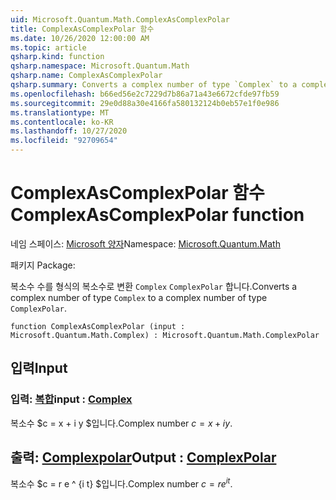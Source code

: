 ```yaml
---
uid: Microsoft.Quantum.Math.ComplexAsComplexPolar
title: ComplexAsComplexPolar 함수
ms.date: 10/26/2020 12:00:00 AM
ms.topic: article
qsharp.kind: function
qsharp.namespace: Microsoft.Quantum.Math
qsharp.name: ComplexAsComplexPolar
qsharp.summary: Converts a complex number of type `Complex` to a complex number of type `ComplexPolar`.
ms.openlocfilehash: b66ed56e2c7229d7b86a71a43e6672cfde97fb59
ms.sourcegitcommit: 29e0d88a30e4166fa580132124b0eb57e1f0e986
ms.translationtype: MT
ms.contentlocale: ko-KR
ms.lasthandoff: 10/27/2020
ms.locfileid: "92709654"
---
```

# <a name="complexascomplexpolar-function"></a><span data-ttu-id="c6711-102">ComplexAsComplexPolar 함수</span><span class="sxs-lookup"><span data-stu-id="c6711-102">ComplexAsComplexPolar function</span></span>

<span data-ttu-id="c6711-103">네임 스페이스: [Microsoft 양자](xref:Microsoft.Quantum.Math)</span><span class="sxs-lookup"><span data-stu-id="c6711-103">Namespace: [Microsoft.Quantum.Math](xref:Microsoft.Quantum.Math)</span></span>

<span data-ttu-id="c6711-104">패키지 [](https://nuget.org/packages/)</span><span class="sxs-lookup"><span data-stu-id="c6711-104">Package: [](https://nuget.org/packages/)</span></span>


<span data-ttu-id="c6711-105">복소수 수를 형식의 복소수로 변환 `Complex` `ComplexPolar` 합니다.</span><span class="sxs-lookup"><span data-stu-id="c6711-105">Converts a complex number of type `Complex` to a complex number of type `ComplexPolar`.</span></span>

```qsharp
function ComplexAsComplexPolar (input : Microsoft.Quantum.Math.Complex) : Microsoft.Quantum.Math.ComplexPolar
```


## <a name="input"></a><span data-ttu-id="c6711-106">입력</span><span class="sxs-lookup"><span data-stu-id="c6711-106">Input</span></span>

### <a name="input--complex"></a><span data-ttu-id="c6711-107">입력: [복합](xref:Microsoft.Quantum.Math.Complex)</span><span class="sxs-lookup"><span data-stu-id="c6711-107">input : [Complex](xref:Microsoft.Quantum.Math.Complex)</span></span>

<span data-ttu-id="c6711-108">복소수 $c = x + i y $입니다.</span><span class="sxs-lookup"><span data-stu-id="c6711-108">Complex number $c = x + i y$.</span></span>



## <a name="output--complexpolar"></a><span data-ttu-id="c6711-109">출력: [Complexpolar](xref:Microsoft.Quantum.Math.ComplexPolar)</span><span class="sxs-lookup"><span data-stu-id="c6711-109">Output : [ComplexPolar](xref:Microsoft.Quantum.Math.ComplexPolar)</span></span>

<span data-ttu-id="c6711-110">복소수 $c = r e ^ {i t} $입니다.</span><span class="sxs-lookup"><span data-stu-id="c6711-110">Complex number $c = r e^{i t}$.</span></span>